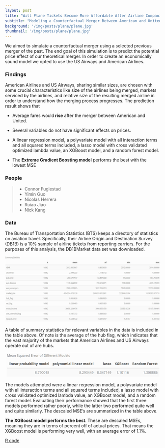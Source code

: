 ```yaml
---
layout: post
title: "Will Plane Tickets Become More Affordable After Airline Companies' Merging?"
subtitle: "Modeling a Counterfactual Merger Between American and United Airlines Using the 2013 American Airlines-US Airways Merger to Predict Price Effects with Machine Learning Method."
background: '/img/posts/plane/plane.jpg'
thumbnail: '/img/posts/plane/plane.jpg'
---
```

<div class="col-lg-8 col-md-10 mx-auto" markdown="1">
We aimed to simulate a counterfactual merger using a selected previous merger of the past. The end goal of this simulation is to predict the potential price effect of our theoretical merger. In order to create an economically sound model we opted to use the US Airways and American Airlines. 

<h3> Findings </h3>

American Airlines and US Airways, sharing similar sizes, are chosen with some crucial characteristics like size of the airlines being merged, markets serviced by the airlines, and relative size of the resulting merged airline in order to understand how the merging process progresses. The prediction result shows that  

- Average fares would<strong class="covid"> rise</strong>  after the merger between American and United.

- Several variables do not have significant effects on prices.

- A linear regression model, a polyvariate model with all interaction terms and all squared terms included, a lasso model with cross validated optimized lambda value, an XGBoost model, and a random forest model. 

- The <strong class="covid">Extreme Gradient Boosting model</strong> performs the best with the lowest MSE

<h3>People</h3>

> - Connor Fuglestad 
> - Yimin Guo 
> - Nicolas Herrera
> - Ruiao Jiao 
> - Nick Kang

<h3>Data</h3>

The Bureau of Transportation Statistics (BTS) keeps a directory of statistics on aviation travel. Specifically, their Airline Origin and Destination Survey (DB1B) is a 10% sample of airline tickets from reporting carriers. For the purposes of this analysis, the DB1BMarket data set was downloaded. 

![data](/img/posts/plane/Picture1.png "datatable") 

A table of summary statistics for relevant variables in the data is included in the table above. Of note is the average of the hub flag, which indicates that the vast majority of the markets that American Airlines and US Airways operate out of are hubs. 

![MSE](/img/posts/plane/mse.png "MSE") 

The models attempted were a linear regression model, a polyvariate model with all interaction terms and all squared terms included, a lasso model with cross validated optimized lambda value, an XGBoost model, and a random forest model. Evaluating their performance showed that the first three models performed rather poorly, while the latter two performed quite well and quite similarly. The descaled MSE’s are summarized in the table above.

<strong class="covid">The XGBoost model performs the best</strong>. These are descaled MSEs, meaning they are in terms of percent off of actual prices. That means the XGBoost model is performing very well, with an average error of 1.1%. 




<a href="">R code</a>
</div>




